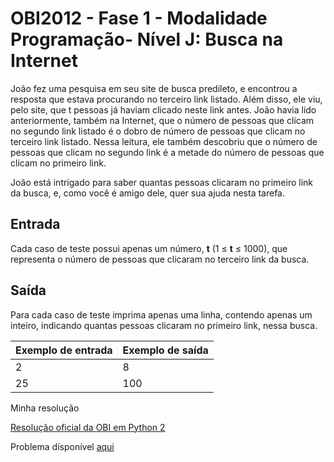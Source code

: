 # OBI2012 - Fase 1 - Modalidade Programação-  Nível J: Busca na Internet

João fez uma pesquisa em seu site de busca predileto, e encontrou a resposta que estava procurando no terceiro link listado. Além disso, ele viu, pelo site, que t pessoas já haviam clicado neste link antes. João havia lido anteriormente, também na Internet, que o número de pessoas que clicam no segundo link listado é o dobro de número de pessoas que clicam no terceiro link listado. Nessa leitura, ele também descobriu que o número de pessoas que clicam no segundo link é a metade do número de pessoas que clicam no primeiro link.

João está intrigado para saber quantas pessoas clicaram no primeiro link da busca, e, como você é amigo dele, quer sua ajuda nesta tarefa.

## Entrada

Cada caso de teste possui apenas um número, **t** (1 ≤ **t** ≤ 1000), que representa o número de pessoas que clicaram no terceiro link da busca.

## Saída

Para cada caso de teste imprima apenas uma linha, contendo apenas um inteiro, indicando quantas pessoas clicaram no primeiro link, nessa busca.

| Exemplo de entrada | Exemplo de saída |
| ------------------ | ----------------- |
| 2                  | 8                 |
| 25                 | 100               |



Minha resolução

[Resolução oficial da OBI em Python 2](https://olimpiada.ic.unicamp.br/static/extras/obi2012/solucoes/2012f1pj_busca/busca3.py)

Problema dísponível [aqui](https://olimpiada.ic.unicamp.br/static/extras/obi2012/provas/ProvaOBI2012_f1pj.pdf)
